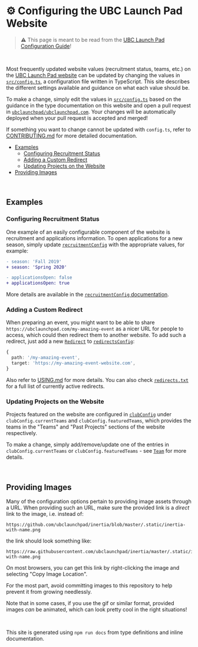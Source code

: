 # ⚙️ Configuring the UBC Launch Pad Website

> ⚠️ This page is meant to be read from the [UBC Launch Pad Configuration Guide](https://ubclaunchpad.com/config)!

<br />

Most frequently updated website values (recruitment status, teams, etc.) on the [UBC Launch Pad website](https://github.com/ubclaunchpad/ubclaunchpad.com) can be updated by changing the values in [`src/config.ts`](https://github.com/ubclaunchpad/ubclaunchpad.com/blob/master/src/config.ts), a configuration file written in TypeScript. This site describes the different settings available and guidance on what each value should be.

To make a change, simply edit the values in [`src/config.ts`](https://github.com/ubclaunchpad/ubclaunchpad.com/blob/master/src/config.ts) based on the guidance in the type documentation on this website and open a pull request in [`ubclaunchpad/ubclaunchpad.com`](https://github.com/ubclaunchpad/ubclaunchpad.com). Your changes will be automatically deployed when your pull request is accepted and merged!

If something you want to change cannot be updated with `config.ts`, refer to [CONTRIBUTING.md](https://github.com/ubclaunchpad/ubclaunchpad.com/blob/master/CONTRIBUTING.md) for more detailed documentation.

- [Examples](#examples)
  - [Configuring Recruitment Status](#configuring-recruitment-status)
  - [Adding a Custom Redirect](#adding-a-custom-redirect)
  - [Updating Projects on the Website](#updating-projects-on-the-website)
- [Providing Images](#providing-images)

<br />

## Examples

### Configuring Recruitment Status

One example of an easily configurable component of the website is recruitment and applications information. To open applications for a new season, simply update [`recruitmentConfig`](#recruitmentconfig) with the appropriate values, for example:

```diff
- season: 'Fall 2019'
+ season: 'Spring 2020'
```

```diff
- applicationsOpen: false
+ applicationsOpen: true
```

More details are available in the [`recruitmentConfig` documentation](#recruitmentconfig).

### Adding a Custom Redirect

When preparing an event, you might want to be able to share `https://ubclaunchpad.com/my-amazing-event` as a nicer URL for people to access, which could then redirect them to another website. To add such a redirect, just add a new [`Redirect`](#redirect) to [`redirectsConfig`](#redirectsconfig):

```ts
{
  path: '/my-amazing-event',
  target: 'https://my-amazing-event-website.com',
}
```

Also refer to [USING.md](https://github.com/ubclaunchpad/ubclaunchpad.com/blob/master/USING.md#redirect-links) for more details. You can also check [`redirects.txt`](https://ubclaunchpad.com/redirects.txt) for a full list of currently active redirects.

### Updating Projects on the Website

Projects featured on the website are configured in [`clubConfig`](#clubconfig) under `clubConfig.currentTeams` and `clubConfig.featuredTeams`, which provides the teams in the "Teams" and "Past Projects" sections of the website respectively.

To make a change, simply add/remove/update one of the entries in `clubConfig.currentTeams` or `clubConfig.featuredTeams` - see [`Team`](#team) for more details.

<br />

## Providing Images

Many of the configuration options pertain to providing image assets through a URL. When providing such an URL, make sure the provided link is a *direct* link to the image, i.e. instead of:

```
https://github.com/ubclaunchpad/inertia/blob/master/.static/inertia-with-name.png
```
the link should look something like:

```
https://raw.githubusercontent.com/ubclaunchpad/inertia/master/.static/inertia-with-name.png
```

On most browsers, you can get this link by right-clicking the image and selecting "Copy Image Location".

For the most part, avoid committing images to this repository to help prevent it from growing needlessly.

Note that in some cases, if you use the gif or similar format, provided images *can* be animated, which can look pretty cool in the right situations!

<br />

This site is generated using `npm run docs` from type definitions and inline documentation.

